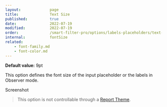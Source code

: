 ```yaml
---
layout:             page
title:              Text Size
published:          true
date:               2022-07-19
modified:           2022-07-19
order:              /smart-filter-pro/options/labels-placeholders/text-size
internal:           fontSize
related:
    - font-family.md
    - font-color.md
---
```


**Default value:** 9pt

This option defines the font size of the input placeholder or the labels in Observer mode.  

<todo>Screenshot</todo>

> This option is not controllable through a [Report Theme](../../features/themes.md).